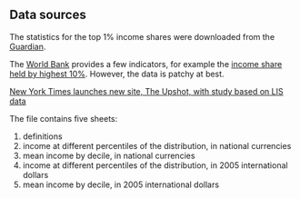 
## Data sources

The statistics for the top 1% income shares were downloaded from the [Guardian](http://www.theguardian.com/news/datablog/2011/may/16/top-income-earners).

The [World Bank](http://data.worldbank.org/) provides a few indicators, for example the [income share held by highest 10%](http://data.worldbank.org/indicator/SI.DST.10TH.10). However, the data is patchy at best.


[New York Times launches new site, The Upshot, with study based on LIS data](http://www.lisdatacenter.org/news-and-events/new-york-times-launches-new-site-the-upshot-with-study-based-on-lis-data/)

The file contains five sheets:

1. definitions
2. income at different percentiles of the distribution, in national currencies
3. mean income by decile, in national currencies
4. income at different percentiles of the distribution, in 2005 international dollars
5. mean income by decile, in 2005 international dollars